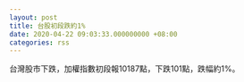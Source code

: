 ```yaml
---
layout: post
title: 台股初段跌約1%
date: 2020-04-22 09:03:33.000000000 +08:00
categories: rss
---
```


台灣股市下跌，加權指數初段報10187點，下跌101點，跌幅約1%。
